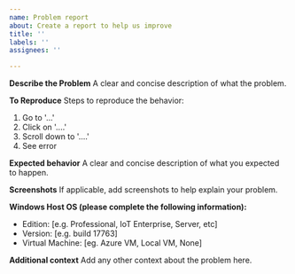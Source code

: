 ```yaml
---
name: Problem report
about: Create a report to help us improve
title: ''
labels: ''
assignees: ''

---
```


**Describe the Problem**
A clear and concise description of what the problem.

**To Reproduce**
Steps to reproduce the behavior:
1. Go to '...'
2. Click on '....'
3. Scroll down to '....'
4. See error

**Expected behavior**
A clear and concise description of what you expected to happen.

**Screenshots**
If applicable, add screenshots to help explain your problem.

**Windows Host OS (please complete the following information):**
 - Edition: [e.g. Professional, IoT Enterprise, Server, etc]
 - Version: [e.g. build 17763]
 - Virtual Machine: [eg. Azure VM, Local VM, None]
 
**Additional context**
Add any other context about the problem here.

